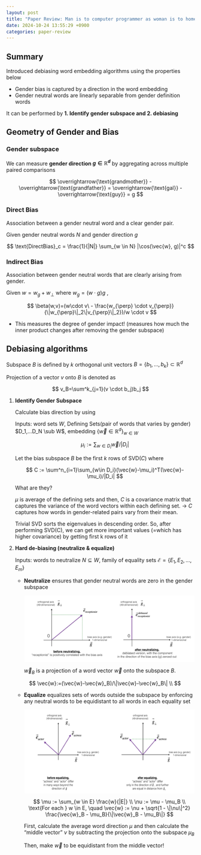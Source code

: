 ```yaml
---
layout: post
title: "Paper Review: Man is to computer programmer as woman is to homemaker? Debiasing word embeddings"
date: 2024-10-24 13:55:29 +0900
categories: paper-review
---
```


## Summary

Introduced debiasing word embedding algorithms using the properties below

- Gender bias is captured by a direction in the word embedding
- Gender neutral words are linearly separable from gender definition words

It can be performed by **1. Identify gender subspace and 2. debiasing**

## Geometry of Gender and Bias

### Gender subspace

We can measure **gender direction $g \in \mathbb{R}^d$**
 by aggregating across multiple paired comparisons

$$
\overrightarrow{\text{grandmother}} - \overrightarrow{\text{grandfather}} = \overrightarrow{\text{gal}} - \overrightarrow{\text{guy}} = g
$$

### Direct Bias

Association between a gender neutral word and a clear gender pair.

Given gender neutral words $N$ and gender direction $g$

$$
\text{DirectBias}_c = \frac{1}{|N|} \sum_{w \in N} |\cos(\vec{w}, g)|^c
$$

### Indirect Bias

Association between gender neutral words that are clearly arising from gender.

Given $w = w_g + w_{\perp}$ where $w_g=(w \cdot g)g$
,

$$
\beta(w,v)=(w\cdot v\  - \frac{w_{\perp} \cdot v_{\perp}}{\|w_{\perp}\|_2\|v_{\perp}\|_2})/w \cdot v
$$

- This measures the degree of gender impact! 
(measures how much the inner product changes after removing the gender subspace)

## Debiasing algorithms

Subspace $B$ is defined by $k$ orthogonal unit vectors $B=\{b_1,...,b_k\} \subset \mathbb{R}^d$

Projection of a vector $v$ onto $B$ is denoted as

$$
v_B=\sum^k_{j=1}(v \cdot b_j)b_j
$$

1. **Identify Gender Subspace**
    
    Calculate bias direction by using 
    
    Inputs: word sets $W$, Defining Sets(pair of words that varies by gender) $D_1,...D_N \sub W$, embedding $\{\vec{w}\in \mathbb{R}^d\}_{w\in W}$
    
    $$
    \mu_i := \sum_{w \in D_i} \vec{w}/|D_i|
    $$
    
    Let the bias subspace $B$ be the first $k$ rows of $\text{SVD}(C)$ where
    
    $$
    C := \sum^n_{i=1}\sum_{w\in D_i}(\vec{w}-\mu_i)^T(\vec{w}-\mu_i)/|D_i|
    $$
    
    What are they?
    
    $\mu$ is average of the defining sets and then, $C$ is a covariance matrix that captures the variance of the word vectors within each defining set. 
    → $C$ captures how words in gender-related pairs vary from their mean.
    
    Trivial SVD sorts the eigenvalues in descending order. So, after performing SVD(C), we can get more important values (=which has higher covariance) by getting first k rows of it
    
2. **Hard de-biasing (neutralize & equalize)**
    
    Inputs: words to neutralize $N \subseteq W$, family of equality sets $\mathcal{E} = \{ E_1, E_2, \ldots, E_m \}$
    
    - **Neutralize** ensures that gender neutral words are zero in the gender subspace
        
        <img src="/public/img/29-1.png" style="display: block; margin: auto;" width="600" />
        
        $\vec{w}_B$ is a projection of a word vector $\vec{w}$ onto the subspace $B$.
        
    
    $$
    \vec{w}:=(\vec{w}-\vec{w}_B)/\|\vec{w}-\vec{w}_B\| \\
    $$
    
    - **Equalize** equalizes sets of words outside the subspace by enforcing any neutral words to be equidistant to all words in each equality set
        
        <img src="/public/img/29-2.png" style="display: block; margin: auto;" width="600" />
        
        $$
        \mu := \sum_{w \in E} \frac{w}{|E|} \\
        \nu := \mu - \mu_B \\
        \text{For each } w \in E, \quad \vec{w} := \nu + \sqrt{1 - \|\nu\|^2} \frac{\vec{w}_B - \mu_B}{\|\vec{w}_B - \mu_B\|}
        $$
        
        First, calculate the average word direction $\mu$ and then calculate the “middle vector” $\nu$ by subtracting the projection onto the subspace $\mu_B$
        
        Then, make $\vec{w}$ to be equidistant from the middle vector!